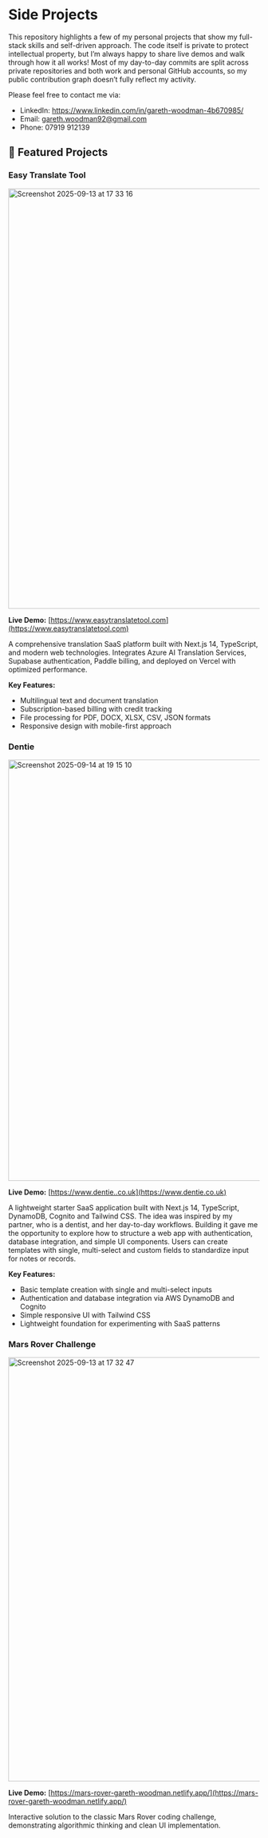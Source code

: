 # Side Projects

This repository highlights a few of my personal projects that show my full-stack skills and self-driven approach. The code itself is private to protect intellectual property, but I’m always happy to share live demos and walk through how it all works! Most of my day-to-day commits are split across private repositories and both work and personal GitHub accounts, so my public contribution graph doesn’t fully reflect my activity.

Please feel free to contact me via:
- LinkedIn: https://www.linkedin.com/in/gareth-woodman-4b670985/
- Email: gareth.woodman92@gmail.com
- Phone: 07919 912139

## 🚀 Featured Projects

### Easy Translate Tool
<img width="1021" height="841" alt="Screenshot 2025-09-13 at 17 33 16" src="https://github.com/user-attachments/assets/c701e1e0-d4ad-4297-94a8-790e6928011b" />

**Live Demo:** [https://www.easytranslatetool.com](https://www.easytranslatetool.com)

A comprehensive translation SaaS platform built with Next.js 14, TypeScript, and modern web technologies. Integrates Azure AI Translation Services, Supabase authentication, Paddle billing, and deployed on Vercel with optimized performance.

**Key Features:**
- Multilingual text and document translation
- Subscription-based billing with credit tracking
- File processing for PDF, DOCX, XLSX, CSV, JSON formats
- Responsive design with mobile-first approach

### Dentie
<img width="1023" height="843" alt="Screenshot 2025-09-14 at 19 15 10" src="https://github.com/user-attachments/assets/7d543bea-aa0a-41b3-a6ca-59a402bb91fb" />

**Live Demo:** [https://www.dentie..co.uk](https://www.dentie.co.uk)

A lightweight starter SaaS application built with Next.js 14, TypeScript, DynamoDB, Cognito and Tailwind CSS. The idea was inspired by my partner, who is a dentist, and her day-to-day workflows. Building it gave me the opportunity to explore how to structure a web app with authentication, database integration, and simple UI components. Users can create templates with single, multi-select and custom fields to standardize input for notes or records.

**Key Features:**
- Basic template creation with single and multi-select inputs
- Authentication and database integration via AWS DynamoDB and Cognito
- Simple responsive UI with Tailwind CSS
- Lightweight foundation for experimenting with SaaS patterns

### Mars Rover Challenge
<img width="1350" height="849" alt="Screenshot 2025-09-13 at 17 32 47" src="https://github.com/user-attachments/assets/8bd1bac3-c3f1-4732-b907-8c6eb48248da" />

**Live Demo:** [https://mars-rover-gareth-woodman.netlify.app/](https://mars-rover-gareth-woodman.netlify.app/)

Interactive solution to the classic Mars Rover coding challenge, demonstrating algorithmic thinking and clean UI implementation.
